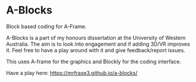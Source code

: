 # A-Blocks
Block based coding for A-Frame.

A-Blocks is a part of my honours dissertation at the University of Western Australia. The aim is to look into engagement and if adding 3D/VR improves it. Feel free to have a play around with it and give feedback/report issues.

This uses A-frame for the graphics and Blockly for the coding interface. 

Have a play here: https://mrfrase3.github.io/a-blocks/
